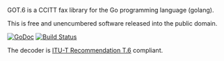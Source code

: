 GOT.6 is a CCITT fax library for the Go programming language (golang).

This is free and unencumbered software released into the public domain.


[![GoDoc](https://godoc.org/github.com/pascaldekloe/got.6/image/fax?status.svg)](https://godoc.org/github.com/pascaldekloe/got.6/image/fax)
[![Build Status](https://travis-ci.org/pascaldekloe/got.6.svg?branch=master)](https://travis-ci.org/pascaldekloe/got.6)

The decoder is [ITU-T Recommendation T.6](http://www.itu.int/rec/T-REC-T.6-198811-I) compliant.

